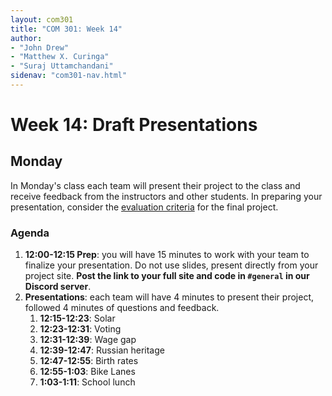 ```yaml
---
layout: com301
title: "COM 301: Week 14"
author:
- "John Drew"
- "Matthew X. Curinga"
- "Suraj Uttamchandani"
sidenav: "com301-nav.html"
---
```


Week 14: Draft Presentations
=============================

Monday
------
In Monday's class each team will present their project to the class
and receive feedback from the instructors and other students. In preparing your presentation, consider the [evaluation criteria](final.html#evaluation-criteria) for the final project.

### Agenda
1. **12:00-12:15 Prep**: you will have 15 minutes to work with your team to finalize your presentation. Do not use slides, present directly from your project site. **Post the link to your full site and code in `#general` in our Discord server**.
2. **Presentations**: each team will have 4 minutes to 
   present their project, followed 4 minutes of questions and feedback.
   1. **12:15-12:23**: Solar
   2. **12:23-12:31**: Voting
   3. **12:31-12:39**: Wage gap
   4. **12:39-12:47**: Russian heritage
   5. **12:47-12:55**: Birth rates
   6. **12:55-1:03**: Bike Lanes
   7. **1:03-1:11**: School lunch
  